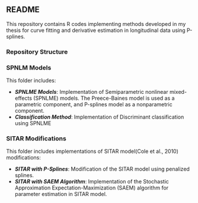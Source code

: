 ## README

This repository contains R codes implementing methods developed in my thesis for curve fitting and derivative estimation in longitudinal data using P-splines.

### Repository Structure

### SPNLM Models

This folder includes:

* ***SPNLME Models***: Implementation of Semiparametric nonlinear mixed-effects (SPNLME) models. The Preece-Baines model is used as a parametric component, and P-splines model as a nonparametric component.
* ***Classification Method***: Implementation of Discriminant classification  using SPNLME

###  SITAR Modifications

This folder includes implementations of SITAR model(Cole et al., 2010) modifications:

* ***SITAR with P-Splines***: Modification of the SITAR model using penalized splines.
* ***SITAR with SAEM Algorithm***: Implementation of the Stochastic Approximation Expectation-Maximization (SAEM) algorithm for parameter estimation in SITAR model.

